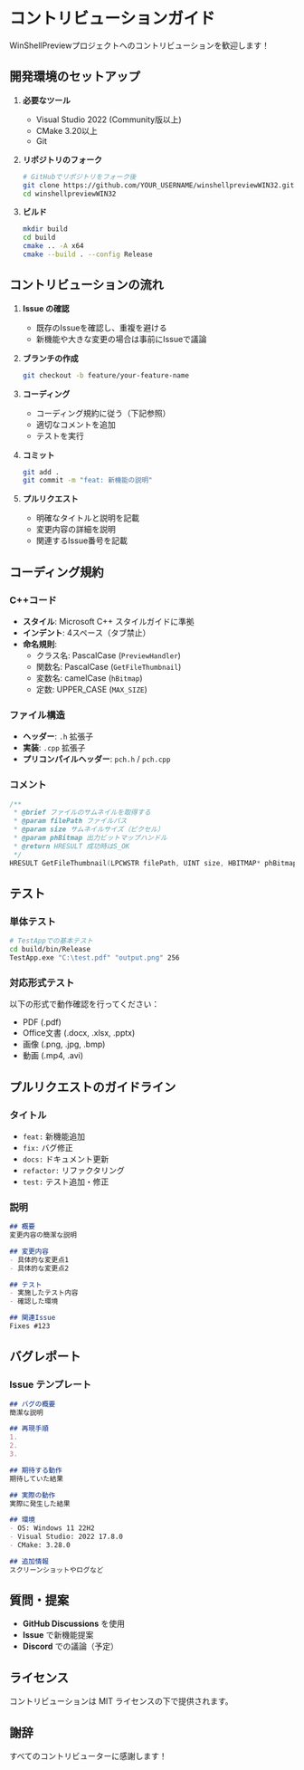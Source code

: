 # コントリビューションガイド

WinShellPreviewプロジェクトへのコントリビューションを歓迎します！

## 開発環境のセットアップ

1. **必要なツール**
   - Visual Studio 2022 (Community版以上)
   - CMake 3.20以上
   - Git

2. **リポジトリのフォーク**
   ```bash
   # GitHubでリポジトリをフォーク後
   git clone https://github.com/YOUR_USERNAME/winshellpreviewWIN32.git
   cd winshellpreviewWIN32
   ```

3. **ビルド**
   ```bash
   mkdir build
   cd build
   cmake .. -A x64
   cmake --build . --config Release
   ```

## コントリビューションの流れ

1. **Issue の確認**
   - 既存のIssueを確認し、重複を避ける
   - 新機能や大きな変更の場合は事前にIssueで議論

2. **ブランチの作成**
   ```bash
   git checkout -b feature/your-feature-name
   ```

3. **コーディング**
   - コーディング規約に従う（下記参照）
   - 適切なコメントを追加
   - テストを実行

4. **コミット**
   ```bash
   git add .
   git commit -m "feat: 新機能の説明"
   ```

5. **プルリクエスト**
   - 明確なタイトルと説明を記載
   - 変更内容の詳細を説明
   - 関連するIssue番号を記載

## コーディング規約

### C++コード
- **スタイル**: Microsoft C++ スタイルガイドに準拠
- **インデント**: 4スペース（タブ禁止）
- **命名規則**:
  - クラス名: PascalCase (`PreviewHandler`)
  - 関数名: PascalCase (`GetFileThumbnail`)
  - 変数名: camelCase (`hBitmap`)
  - 定数: UPPER_CASE (`MAX_SIZE`)

### ファイル構造
- **ヘッダー**: `.h` 拡張子
- **実装**: `.cpp` 拡張子
- **プリコンパイルヘッダー**: `pch.h` / `pch.cpp`

### コメント
```cpp
/**
 * @brief ファイルのサムネイルを取得する
 * @param filePath ファイルパス
 * @param size サムネイルサイズ（ピクセル）
 * @param phBitmap 出力ビットマップハンドル
 * @return HRESULT 成功時はS_OK
 */
HRESULT GetFileThumbnail(LPCWSTR filePath, UINT size, HBITMAP* phBitmap);
```

## テスト

### 単体テスト
```bash
# TestAppでの基本テスト
cd build/bin/Release
TestApp.exe "C:\test.pdf" "output.png" 256
```

### 対応形式テスト
以下の形式で動作確認を行ってください：
- PDF (.pdf)
- Office文書 (.docx, .xlsx, .pptx)
- 画像 (.png, .jpg, .bmp)
- 動画 (.mp4, .avi)

## プルリクエストのガイドライン

### タイトル
- `feat:` 新機能追加
- `fix:` バグ修正
- `docs:` ドキュメント更新
- `refactor:` リファクタリング
- `test:` テスト追加・修正

### 説明
```markdown
## 概要
変更内容の簡潔な説明

## 変更内容
- 具体的な変更点1
- 具体的な変更点2

## テスト
- 実施したテスト内容
- 確認した環境

## 関連Issue
Fixes #123
```

## バグレポート

### Issue テンプレート
```markdown
## バグの概要
簡潔な説明

## 再現手順
1. 
2. 
3. 

## 期待する動作
期待していた結果

## 実際の動作
実際に発生した結果

## 環境
- OS: Windows 11 22H2
- Visual Studio: 2022 17.8.0
- CMake: 3.28.0

## 追加情報
スクリーンショットやログなど
```

## 質問・提案

- **GitHub Discussions** を使用
- **Issue** で新機能提案
- **Discord** での議論（予定）

## ライセンス

コントリビューションは MIT ライセンスの下で提供されます。

## 謝辞

すべてのコントリビューターに感謝します！
